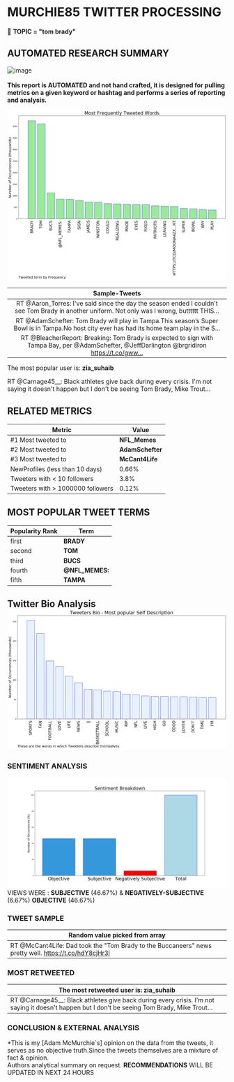 # MURCHIE85 TWITTER PROCESSING 
&#x1F34E; **TOPIC = "tom brady"**

## AUTOMATED RESEARCH SUMMARY

![image](https://marketingplatform.google.com/about/static/images/gmp/analytics-smb-benefit.jpg)
<br></br>
<b> This report is AUTOMATED and not hand crafted, it is designed for pulling metrics on a given keyword or hashtag and performs a series of reporting and analysis.</b>



![image](TWEETS.png)



|                **Sample-Tweets**        |
| :-------------: |
| RT @Aaron_Torres: I've said since the day the season ended I couldn't see Tom Brady in another uniform. Not only was I wrong, butttttt THIS… |
| RT @AdamSchefter: Tom Brady will play in Tampa.This season’s Super Bowl is in Tampa.No host city ever has had its home team play in the S… |
| RT @BleacherReport: Breaking: Tom Brady is expected to sign with Tampa Bay, per @AdamSchefter, @JeffDarlington @brgridiron https://t.co/gww… |

The most popular user is: **zia_suhaib**
<div class="alert alert-block alert-danger"> RT @Carnage45__: Black athletes give back during every crisis. I'm not saying it doesn't happen but I don't be seeing Tom Brady, Mike Trout…</div>

## RELATED METRICS<br>
| Metric | Value |
| ------------- | ------------- |
| #1 Most tweeted to  | **NFL_Memes** |
| #2 Most tweeted to  | **AdamSchefter** |
| #3 Most tweeted to  | **McCant4Life** |
| NewProfiles (less than 10 days) | 0.66%  |
| Tweeters with < 10 followers  | 3.8%|
| Tweeters with > 1000000 followers  | 0.12%  |



## MOST POPULAR TWEET TERMS 


| Popularity Rank  | Term |
| ------------- | ------------- |
| first  | **BRADY**  |
| second  | **TOM**  |
| third  | **BUCS** |
| fourth  | **@NFL_MEMES:**  |
| fifth  | **TAMPA**  |


## Twitter Bio Analysis![image](BIO.png)
### SENTIMENT ANALYSIS
![image](sentiment.png)
VIEWS WERE : **SUBJECTIVE**  (46.67%) & **NEGATIVELY-SUBJECTIVE** (6.67%) **OBJECTIVE** (46.67%)

### TWEET SAMPLE 
| Random value picked from array |
| ------------- |
|RT @McCant4Life: Dad took the "Tom Brady to the Buccaneers" news pretty well. https://t.co/hdY8cjHr3l |

### MOST RETWEETED 

| The most retweeted user is: **zia_suhaib**  |
| ------------- |
| RT @Carnage45__: Black athletes give back during every crisis. I'm not saying it doesn't happen but I don't be seeing Tom Brady, Mike Trout… |

### CONCLUSION & EXTERNAL ANALYSIS

*This is my [Adam McMurchie`s] opinion on the data from the tweets, it serves as no objective truth.Since the tweets themselves are a mixture of fact & opinion.<br>
Authors analytical summary on request.
**RECOMMENDATIONS** WILL BE UPDATED IN NEXT  24 HOURS <br>
